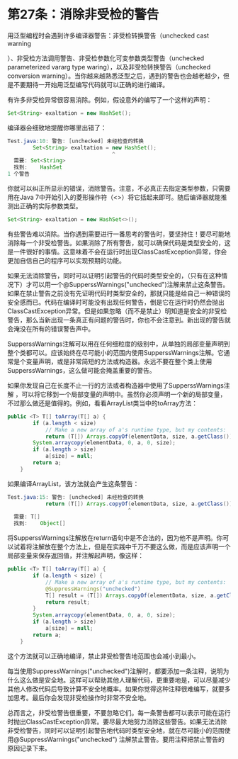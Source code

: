 # 第27条：消除非受检的警告

用泛型编程时会遇到许多编译器警告：非受检转换警告（unchecked cast warning

）、非受检方法调用警告、非受检参数化可变参数类型警告（unchecked parameterized vararg type waring），以及非受检转换警告（unchecked conversion warning）。当你越来越熟悉泛型之后，遇到的警告也会越老越少，但是不要期待一开始用泛型编写代码就可以正确的进行编译。

有许多非受检异常很容易消除。例如，假设意外的编写了一个这样的声明：

```java
Set<String> exaltation = new HashSet();
```

编译器会细致地提醒你哪里出错了：

```java
Test.java:10: 警告: [unchecked] 未经检查的转换
        Set<String> exaltation = new HashSet();
                                 ^
  需要: Set<String>
  找到:    HashSet
1 个警告
```

你就可以纠正所显示的错误，消除警告。注意，不必真正去指定类型参数，只需要用在Java 7中开始引入的菱形操作符（<>）将它括起来即可。随后编译器就能推测出正确的实际参数类型。

```java
Set<String> exaltation = new HashSet<>();
```

有些警告难以消除。当你遇到需要进行一番思考的警告时，要坚持住！要尽可能地消除每一个非受检警告。如果消除了所有警告，就可以确保代码是类型安全的，这是一件很好的事情。这意味着不会在运行时出现ClassCastException异常，你会更加自信自己的程序可以实现预期的功能。

如果无法消除警告，同时可以证明引起警告的代码时类型安全的，（只有在这种情况下）才可以用一个@SupperssWarnings("unchecked")注解来禁止这条警告。如果在禁止警告之前没有先证明代码时类型安全的，那就只能是给自己一种错误的安全感而已。代码在编译时可能没有出现任何警告，倒是它在运行时仍然会抛出ClassCastException异常。但是如果忽略（而不是禁止）明知道是安全的非受检警告，那么当新出现一条真正有问题的警告时，你也不会注意到。新出现的警告就会淹没在所有的错误警告声中。

SupperssWarnings注解可以用在任何细粒度的级别中，从单独的局部变量声明到整个类都可以。应该始终在尽可能小的范围内使用SupperssWarnings注解。它通常是个变量声明，或是非常简短的方法或构造器。永远不要在整个类上使用SupperssWarnings，这么做可能会掩盖重要的警告。

如果你发现自己在长度不止一行的方法或者构造器中使用了SupperssWarnings注解 ，可以将它移到一个局部变量的声明中。虽然你必须声明一个新的局部变量，不过那么做还是值得的。例如，看看ArrayList类当中的toArray方法：

```java
public <T> T[] toArray(T[] a) {
        if (a.length < size)
            // Make a new array of a's runtime type, but my contents:
            return (T[]) Arrays.copyOf(elementData, size, a.getClass());
        System.arraycopy(elementData, 0, a, 0, size);
        if (a.length > size)
            a[size] = null;
        return a;
    }
```

如果编译ArrayList，该方法就会产生这条警告：

```java
Test.java:15: 警告: [unchecked] 未经检查的转换
            return (T[]) Arrays.copyOf(elementData, size, a.getClass());
                                      ^
  需要: T[]
  找到:    Object[]
```

将SupperssWarnings注解放在return语句中是不合法的，因为他不是声明。你可以试着将注解放在整个方法上，但是在实践中千万不要这么做，而是应该声明一个局部变量来保存返回值，并注解起声明，像这样：

```java
public <T> T[] toArray(T[] a) {
        if (a.length < size) {
            // Make a new array of a's runtime type, but my contents:
            @SuppressWarnings("unchecked") 
            T[] result = (T[]) Arrays.copyOf(elementData, size, a.getClass());
            return result;
        }
        System.arraycopy(elementData, 0, a, 0, size);
        if (a.length > size)
            a[size] = null;
        return a;
    }
```

这个方法就可以正确地编译，禁止非受检警告地范围也会减小到最小。

每当使用SuppressWarnings("unchecked")注解时，都要添加一条注释，说明为什么这么做是安全地。这样可以帮助其他人理解代码，更重要地是，可以尽量减少其他人修改代码后导致计算不安全地概率。如果你觉得这种注释很难编写，就要多加思考。最后你会发现非受检操作时非常不安全地。

总而言之，非受检警告很重要，不要忽略它们。每一条警告都可以表示可能在运行时抛出ClassCastException异常。要尽最大地努力消除这些警告。如果无法消除非受检警告，同时可以证明引起警告地代码时类型安全地，就在尽可能小的范围使用@SuppressWarnings("unchecked") 注解禁止警告。要用注释把禁止警告的原因记录下来。